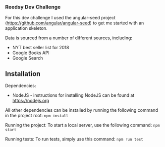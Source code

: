 ### Reedsy Dev Challenge

For this dev challenge I used the angular-seed project (https://github.com/angular/angular-seed) to get me started with an application skeleton.

Data is sourced from a number of different sources, including:
- NYT best seller list for 2018
- Google Books API
- Google Search

## Installation

Dependencies:
- NodeJS - instructions for installing NodeJS can be found at https://nodejs.org

All other dependencies can be installed by running the following command in the project root:
`npm install`

Running the project:
To start a local server, use the following command:
`npm start`

Running tests:
To run tests, simply use this command:
`npm run test`